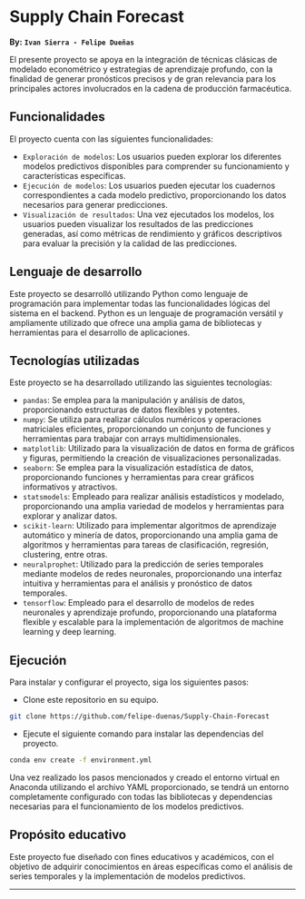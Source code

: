 # Supply Chain Forecast

**By:** **`Ivan Sierra - Felipe Dueñas`**

El presente proyecto se apoya en la integración de técnicas clásicas de modelado econométrico y estrategias de
aprendizaje
profundo, con la finalidad de generar pronósticos precisos y de gran relevancia para los principales actores
involucrados en la cadena de producción farmacéutica.

## Funcionalidades

El proyecto cuenta con las siguientes funcionalidades:

- `Exploración de modelos`: Los usuarios pueden explorar los diferentes modelos predictivos disponibles para comprender
  su funcionamiento y características específicas.
- `Ejecución de modelos`: Los usuarios pueden ejecutar los cuadernos correspondientes a cada modelo predictivo,
  proporcionando los datos necesarios para generar predicciones.
- `Visualización de resultados`: Una vez ejecutados los modelos, los usuarios pueden visualizar los resultados de las
  predicciones generadas, así como métricas de rendimiento y gráficos descriptivos para evaluar la precisión y la
  calidad
  de las predicciones.

## Lenguaje de desarrollo

Este proyecto se desarrolló utilizando Python como lenguaje de programación para implementar todas las
funcionalidades lógicas del sistema en el backend. Python es un lenguaje de programación versátil y ampliamente
utilizado que ofrece una amplia gama de bibliotecas y herramientas para el desarrollo de aplicaciones.

## Tecnologías utilizadas

Este proyecto se ha desarrollado utilizando las siguientes tecnologías:

- `pandas`: Se emplea para la manipulación y análisis de datos, proporcionando estructuras de datos flexibles y
  potentes.
- `numpy`: Se utiliza para realizar cálculos numéricos y operaciones matriciales eficientes, proporcionando un conjunto
  de
  funciones y herramientas para trabajar con arrays multidimensionales.
- `matplotlib`: Utilizado para la visualización de datos en forma de gráficos y figuras, permitiendo la creación de
  visualizaciones personalizadas.
- `seaborn`: Se emplea para la visualización estadística de datos, proporcionando funciones y herramientas para crear
  gráficos informativos y atractivos.
- `statsmodels`: Empleado para realizar análisis estadísticos y modelado, proporcionando una amplia variedad de modelos
  y
  herramientas para explorar y analizar datos.
- `scikit-learn`: Utilizado para implementar algoritmos de aprendizaje automático y minería de datos, proporcionando una
  amplia gama de algoritmos y herramientas para tareas de clasificación, regresión, clustering, entre otras.
- `neuralprophet`: Utilizado para la predicción de series temporales mediante modelos de redes neuronales,
  proporcionando
  una interfaz intuitiva y herramientas para el análisis y pronóstico de datos temporales.
- `tensorflow`: Empleado para el desarrollo de modelos de redes neuronales y aprendizaje profundo, proporcionando una
  plataforma flexible y escalable para la implementación de algoritmos de machine learning y deep learning.

## Ejecución

Para instalar y configurar el proyecto, siga los siguientes pasos:

- Clone este repositorio en su equipo.

```sh
git clone https://github.com/felipe-duenas/Supply-Chain-Forecast
```

- Ejecute el siguiente comando para instalar las dependencias del proyecto.

```sh
conda env create -f environment.yml
```

Una vez realizado los pasos mencionados y creado el entorno virtual en Anaconda utilizando el archivo YAML
proporcionado, se tendrá un entorno completamente configurado con todas las bibliotecas y dependencias necesarias para
el funcionamiento de los modelos predictivos.

## Propósito educativo

Este proyecto fue diseñado con fines educativos y académicos, con el objetivo de adquirir conocimientos en áreas
específicas como el análisis de series temporales y la implementación de modelos predictivos.

---

